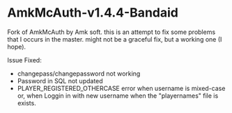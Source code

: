 # AmkMcAuth-v1.4.4-Bandaid
Fork of AmkMcAuth by Amk soft.
this is an attempt to fix some problems that I occurs in the master. might not be a graceful fix, but a working one (I hope).

Issue Fixed:
- changepass/changepassword not working
- Password in SQL not updated
- PLAYER_REGISTERED_OTHERCASE error when username is mixed-case or, when Loggin in with new username when the "playernames" file is exists.
